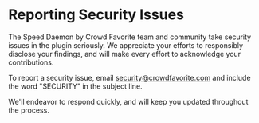 # Reporting Security Issues

The Speed Daemon by Crowd Favorite team and community take security issues in the plugin seriously. We appreciate your efforts to responsibly disclose your findings, and will make every effort to acknowledge your contributions.

To report a security issue, email [security@crowdfavorite.com](mailto:security@crowdfavorite.com) and include the word "SECURITY" in the subject line.

We'll endeavor to respond quickly, and will keep you updated throughout the process.